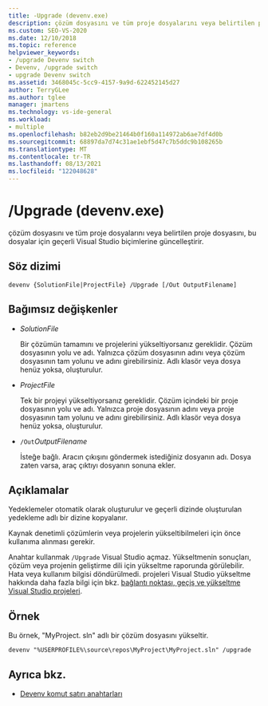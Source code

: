 ```yaml
---
title: -Upgrade (devenv.exe)
description: çözüm dosyasını ve tüm proje dosyalarını veya belirtilen proje dosyasını, bu dosyaların geçerli Visual Studio biçimlerine güncelleştirmek için Upgrade devenv komut satırı anahtarını nasıl kullanacağınızı öğrenin.
ms.custom: SEO-VS-2020
ms.date: 12/10/2018
ms.topic: reference
helpviewer_keywords:
- /upgrade Devenv switch
- Devenv, /upgrade switch
- upgrade Devenv switch
ms.assetid: 3468045c-5cc9-4157-9a9d-622452145d27
author: TerryGLee
ms.author: tglee
manager: jmartens
ms.technology: vs-ide-general
ms.workload:
- multiple
ms.openlocfilehash: b82eb2d9be21464b0f160a114972ab6ae7df4d0b
ms.sourcegitcommit: 68897da7d74c31ae1ebf5d47c7b5ddc9b108265b
ms.translationtype: MT
ms.contentlocale: tr-TR
ms.lasthandoff: 08/13/2021
ms.locfileid: "122048628"
---
```

# <a name="upgrade-devenvexe"></a>/Upgrade (devenv.exe)

çözüm dosyasını ve tüm proje dosyalarını veya belirtilen proje dosyasını, bu dosyalar için geçerli Visual Studio biçimlerine güncelleştirir.

## <a name="syntax"></a>Söz dizimi

```shell
devenv {SolutionFile|ProjectFile} /Upgrade [/Out OutputFilename]
```

## <a name="arguments"></a>Bağımsız değişkenler

- *SolutionFile*

  Bir çözümün tamamını ve projelerini yükseltiyorsanız gereklidir. Çözüm dosyasının yolu ve adı. Yalnızca çözüm dosyasının adını veya çözüm dosyasının tam yolunu ve adını girebilirsiniz. Adlı klasör veya dosya henüz yoksa, oluşturulur.

- *ProjectFile*

  Tek bir projeyi yükseltiyorsanız gereklidir. Çözüm içindeki bir proje dosyasının yolu ve adı. Yalnızca proje dosyasının adını veya proje dosyasının tam yolunu ve adını girebilirsiniz. Adlı klasör veya dosya henüz yoksa, oluşturulur.

- `/Out`*OutputFilename*

  İsteğe bağlı. Aracın çıkışını göndermek istediğiniz dosyanın adı. Dosya zaten varsa, araç çıktıyı dosyanın sonuna ekler.

## <a name="remarks"></a>Açıklamalar

Yedeklemeler otomatik olarak oluşturulur ve geçerli dizinde oluşturulan yedekleme adlı bir dizine kopyalanır.

Kaynak denetimli çözümlerin veya projelerin yükseltibilmeleri için önce kullanıma alınması gerekir.

Anahtar kullanmak `/Upgrade` Visual Studio açmaz. Yükseltmenin sonuçları, çözüm veya projenin geliştirme dili için yükseltme raporunda görülebilir. Hata veya kullanım bilgisi döndürülmedi. projeleri Visual Studio yükseltme hakkında daha fazla bilgi için bkz. [bağlantı noktası, geçiş ve yükseltme Visual Studio projeleri](../../porting/port-migrate-and-upgrade-visual-studio-projects.md).

## <a name="example"></a>Örnek

Bu örnek, "MyProject. sln" adlı bir çözüm dosyasını yükseltir.

```shell
devenv "%USERPROFILE%\source\repos\MyProject\MyProject.sln" /upgrade
```

## <a name="see-also"></a>Ayrıca bkz.

- [Devenv komut satırı anahtarları](../../ide/reference/devenv-command-line-switches.md)
